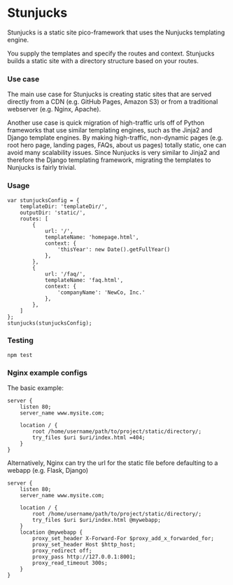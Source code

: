 # Stunjucks

Stunjucks is a static site pico-framework that uses the Nunjucks templating engine.

You supply the templates and specify the routes and context.  Stunjucks builds a static site with a directory structure based on your routes.

### Use case

The main use case for Stunjucks is creating static sites that are served directly from a CDN (e.g. GitHub Pages, Amazon S3) or from a traditional webserver (e.g. Nginx, Apache).

Another use case is quick migration of high-traffic urls off of Python frameworks that use similar templating engines, such as the Jinja2 and Django template engines.  By making high-traffic, non-dynamic pages (e.g. root hero page, landing pages, FAQs, about us pages) totally static, one can avoid many scalability issues. Since Nunjucks is very similar to Jinja2 and therefore the Django templating framework, migrating the templates to Nunjucks is fairly trivial.

### Usage

```
var stunjucksConfig = {
    templateDir: 'templateDir/',
    outputDir: 'static/',
    routes: [
        {
            url: '/',
            templateName: 'homepage.html',
            context: {
                'thisYear': new Date().getFullYear()
            },
        },
        {
            url: '/faq/',
            templateName: 'faq.html',
            context: {
                'companyName': 'NewCo, Inc.'
            },
        },
    ]
};
stunjucks(stunjucksConfig);
```

### Testing

`npm test`


### Nginx example configs

The basic example:

```
server {
    listen 80;
    server_name www.mysite.com;

    location / {
        root /home/username/path/to/project/static/directory/;
        try_files $uri $uri/index.html =404;
    }
}
```

Alternatively, Nginx can try the url for the static file before defaulting to a webapp (e.g. Flask, Django)
```
server {
    listen 80;
    server_name www.mysite.com;

    location / {
        root /home/username/path/to/project/static/directory/;
        try_files $uri $uri/index.html @mywebapp;
    }
    location @mywebapp {
        proxy_set_header X-Forward-For $proxy_add_x_forwarded_for;
        proxy_set_header Host $http_host;
        proxy_redirect off;
        proxy_pass http://127.0.0.1:8001;
        proxy_read_timeout 300s;
    }
}
```
